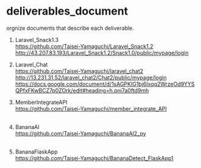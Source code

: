 # deliverables_document
orgnize documents that describe each deliverable.

1. Laravel_Snack1.3
     <br>
    https://github.com/Taisei-Yamaguchi/Laravel_Snack1.2<br>
    http://43.207.83.193/Laravel_Snack1.2/Snack1.0/public/mypage/login<br>

2. Laravel_Chat
<br>https://github.com/Taisei-Yamaguchi/laravel_chat2<br>
    http://13.231.31.52/laravel_chat2/Chat2/public/mypage/login<br>
    https://docs.google.com/document/d/1sAGPKIG1bj6Ixqq2WrzeOd9YYSQPfxFKwBCZ7p0ZOrk/edit#heading=h.pni7a0ftd9mh<br>

3. MemberIntegrateAPI
    <br>https://github.com/Taisei-Yamaguchi/member_integrate_API<br>
    <br>

4. BananaAI
   <br>https://github.com/Taisei-Yamaguchi/BananaAI2_py<br>
    <br>

5. BananaFlaskApp
    <br>https://github.com/Taisei-Yamaguchi/BananaDetect_FlaskApp1<br>
    <br>
